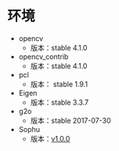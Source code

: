 # 环境

* opencv
  * 版本：stable 4.1.0
* opencv_contrib
  * 版本：stable 4.1.0
* pcl
  * 版本： stable 1.9.1
* Eigen
  * 版本：stable 3.3.7
* g2o
  * 版本：stable 2017-07-30 
* Sophu
  * 版本：[v1.0.0 ](https://github.com/strasdat/Sophus/releases/tag/v1.0.0)

